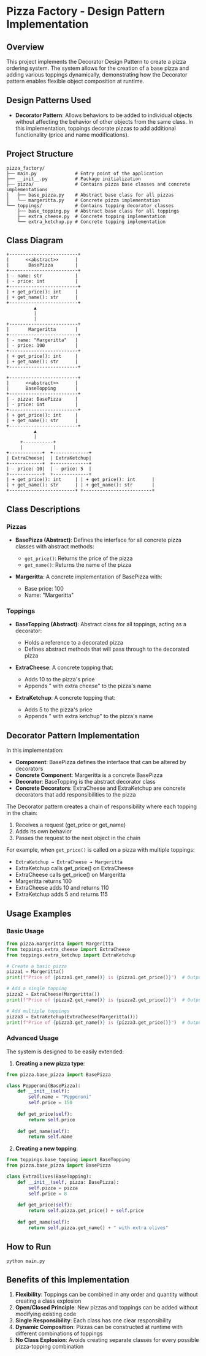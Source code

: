 # Pizza Factory - Design Pattern Implementation

## Overview
This project implements the Decorator Design Pattern to create a pizza ordering system. The system allows for the creation of a base pizza and adding various toppings dynamically, demonstrating how the Decorator pattern enables flexible object composition at runtime.

## Design Patterns Used
- **Decorator Pattern**: Allows behaviors to be added to individual objects without affecting the behavior of other objects from the same class. In this implementation, toppings decorate pizzas to add additional functionality (price and name modifications).

## Project Structure
```
pizza_factory/
├── main.py              # Entry point of the application
├── __init__.py          # Package initialization
├── pizza/               # Contains pizza base classes and concrete implementations
│   ├── base_pizza.py    # Abstract base class for all pizzas
│   └── margeritta.py    # Concrete pizza implementation
└── toppings/            # Contains topping decorator classes
    ├── base_topping.py  # Abstract base class for all toppings
    ├── extra_cheese.py  # Concrete topping implementation
    └── extra_ketchup.py # Concrete topping implementation
```

## Class Diagram

```
+-------------------------+
|      <<abstract>>      |
|       BasePizza        |
+-------------------------+
| - name: str            |
| - price: int           |
+-------------------------+
| + get_price(): int     |
| + get_name(): str      |
+-------------------------+
          ▲
          |
          |
+-------------------------+
|       Margeritta       |
+-------------------------+
| - name: "Margeritta"   |
| - price: 100           |
+-------------------------+
| + get_price(): int     |
| + get_name(): str      |
+-------------------------+

+-------------------------+
|      <<abstract>>      |
|      BaseTopping       |
+-------------------------+
| - pizza: BasePizza     |
| - price: int           |
+-------------------------+
| + get_price(): int     |
| + get_name(): str      |
+-------------------------+
          ▲
          |
     +-----------+
     |           |
+------------+  +-------------+
| ExtraCheese|  | ExtraKetchup|
+------------+  +-------------+
| - price: 10|  | - price: 5  |
+------------+  +-------------+
| + get_price(): int     | | + get_price(): int      |
| + get_name(): str      | | + get_name(): str       |
+------------------------+ +-------------------------+
```

## Class Descriptions

### Pizzas
- **BasePizza (Abstract)**: Defines the interface for all concrete pizza classes with abstract methods:
  - `get_price()`: Returns the price of the pizza
  - `get_name()`: Returns the name of the pizza

- **Margeritta**: A concrete implementation of BasePizza with:
  - Base price: 100
  - Name: "Margeritta"

### Toppings
- **BaseTopping (Abstract)**: Abstract class for all toppings, acting as a decorator:
  - Holds a reference to a decorated pizza
  - Defines abstract methods that will pass through to the decorated pizza

- **ExtraCheese**: A concrete topping that:
  - Adds 10 to the pizza's price
  - Appends " with extra cheese" to the pizza's name

- **ExtraKetchup**: A concrete topping that:
  - Adds 5 to the pizza's price
  - Appends " with extra ketchup" to the pizza's name

## Decorator Pattern Implementation

In this implementation:

- **Component**: BasePizza defines the interface that can be altered by decorators
- **Concrete Component**: Margeritta is a concrete BasePizza
- **Decorator**: BaseTopping is the abstract decorator class
- **Concrete Decorators**: ExtraCheese and ExtraKetchup are concrete decorators that add responsibilities to the pizza

The Decorator pattern creates a chain of responsibility where each topping in the chain:
1. Receives a request (get_price or get_name)
2. Adds its own behavior
3. Passes the request to the next object in the chain

For example, when `get_price()` is called on a pizza with multiple toppings:
- `ExtraKetchup → ExtraCheese → Margeritta`
- ExtraKetchup calls get_price() on ExtraCheese
- ExtraCheese calls get_price() on Margeritta
- Margeritta returns 100
- ExtraCheese adds 10 and returns 110
- ExtraKetchup adds 5 and returns 115

## Usage Examples

### Basic Usage

```python
from pizza.margeritta import Margeritta
from toppings.extra_cheese import ExtraCheese
from toppings.extra_ketchup import ExtraKetchup

# Create a basic pizza
pizza1 = Margeritta()
print(f"Price of {pizza1.get_name()} is {pizza1.get_price()}")  # Output: 100

# Add a single topping
pizza2 = ExtraCheese(Margeritta())
print(f"Price of {pizza2.get_name()} is {pizza2.get_price()}")  # Output: 110

# Add multiple toppings
pizza3 = ExtraKetchup(ExtraCheese(Margeritta()))
print(f"Price of {pizza3.get_name()} is {pizza3.get_price()}")  # Output: 115
```

### Advanced Usage

The system is designed to be easily extended:

1. **Creating a new pizza type**:
```python
from pizza.base_pizza import BasePizza

class Pepperoni(BasePizza):
    def __init__(self):
        self.name = "Pepperoni"
        self.price = 150
        
    def get_price(self):
        return self.price
    
    def get_name(self):
        return self.name
```

2. **Creating a new topping**:
```python
from toppings.base_topping import BaseTopping
from pizza.base_pizza import BasePizza

class ExtraOlives(BaseTopping):
    def __init__(self, pizza: BasePizza):
        self.pizza = pizza
        self.price = 8
        
    def get_price(self):
        return self.pizza.get_price() + self.price
    
    def get_name(self):
        return self.pizza.get_name() + " with extra olives"
```

## How to Run
```
python main.py
```

## Benefits of this Implementation

1. **Flexibility**: Toppings can be combined in any order and quantity without creating a class explosion
2. **Open/Closed Principle**: New pizzas and toppings can be added without modifying existing code
3. **Single Responsibility**: Each class has one clear responsibility
4. **Dynamic Composition**: Pizzas can be constructed at runtime with different combinations of toppings
5. **No Class Explosion**: Avoids creating separate classes for every possible pizza-topping combination 